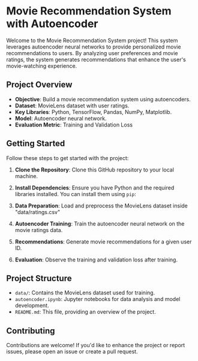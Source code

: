 # Movie Recommendation System with Autoencoder

Welcome to the Movie Recommendation System project! This system leverages autoencoder neural networks to provide personalized movie recommendations to users. By analyzing user preferences and movie ratings, the system generates recommendations that enhance the user's movie-watching experience.

## Project Overview

- **Objective**: Build a movie recommendation system using autoencoders.
- **Dataset**: MovieLens dataset with user ratings.
- **Key Libraries**: Python, TensorFlow, Pandas, NumPy, Matplotlib.
- **Model**: Autoencoder neural network.
- **Evaluation Metric**: Training and Validation Loss

## Getting Started

Follow these steps to get started with the project:

1. **Clone the Repository**: Clone this GitHub repository to your local machine.

2. **Install Dependencies**: Ensure you have Python and the required libraries installed. You can install them using `pip`:

3. **Data Preparation**: Load and preprocess the MovieLens dataset inside "data/ratings.csv"

4. **Autoencoder Training**: Train the autoencoder neural network on the movie ratings data.

5. **Recommendations**: Generate movie recommendations for a given user ID.

6. **Evaluation**: Observe the training and validation loss after training.

## Project Structure

- `data/`: Contains the MovieLens dataset used for training.
- `autoencoder.ipynb`: Jupyter notebooks for data analysis and model development.
- `README.md`: This file, providing an overview of the project.

## Contributing

Contributions are welcome! If you'd like to enhance the project or report issues, please open an issue or create a pull request.
